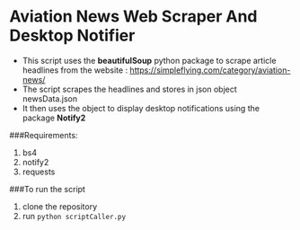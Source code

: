 # Aviation News Web Scraper And Desktop Notifier
* This script uses the **beautifulSoup** python package to scrape article headlines from the website : https://simpleflying.com/category/aviation-news/
* The script scrapes the headlines and stores in json object newsData.json
* It then uses the object to display desktop notifications using the package **Notify2**

###Requirements:
1) bs4
2) notify2
3) requests

###To run the script
1) clone the repository
2) run  `python scriptCaller.py`

